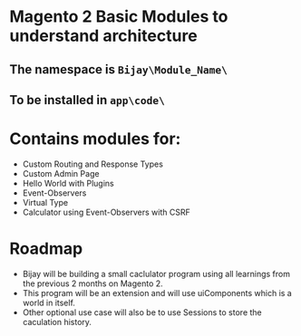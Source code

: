 # Magento 2 Basic Modules to understand architecture

## The namespace is `Bijay\Module_Name\`

## To be installed in `app\code\`

# Contains modules for:

- Custom Routing and Response Types
- Custom Admin Page
- Hello World with Plugins
- Event-Observers
- Virtual Type
- Calculator using Event-Observers with CSRF

# Roadmap

- Bijay will be building a small caclulator program using all learnings from the previous 2 months on Magento 2.
- This program will be an extension and will use uiComponents which is a world in itself.
- Other optional use case will also be to use Sessions to store the caculation history.